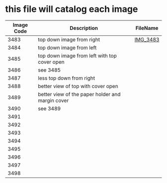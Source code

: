 # this file will catalog each image

| Image Code  | Description | FileName |
| ----------- | ----------- | -------- |
| 3483        | top down image from right | [IMG_3483](https://mylzmccullough.ga/projects/typewriter/assets/images/IMG_3483.jpg) |
| 3484        | top down image from left |
| 3485        | top down image from left with top cover open |
| 3486        | see 3485 |
| 3487        | less top down from right |
| 3488        | better view of top with cover open |
| 3489        | better view of the paper holder and margin cover |
| 3490        | see 3489 |
| 3491        ||
| 3492        ||
| 3493        ||
| 3494        ||
| 3495        ||
| 3496        ||
| 3497        ||
| 3498        ||
